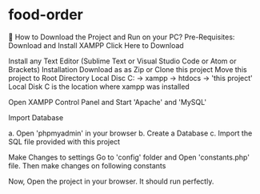 # food-order
📖 How to Download the Project and Run on your PC?
Pre-Requisites:
Download and Install XAMPP
Click Here to Download

Install any Text Editor (Sublime Text or Visual Studio Code or Atom or Brackets)
Installation
Download as as Zip or Clone this project
Move this project to Root Directory
Local Disc C: -> xampp -> htdocs -> 'this project'
Local Disk C is the location where xampp was installed

Open XAMPP Control Panel and Start 'Apache' and 'MySQL'

Import Database

a. Open 'phpmyadmin' in your browser b. Create a Database c. Import the SQL file provided with this project

Make Changes to settings
Go to 'config' folder and Open 'constants.php' file. Then make changes on following constants

<?php 
//Start Session
session_start();

//Create Constants to Store Non Repeating Values
define('SITEURL', 'http://localhost/food-order/'); //Update the home URL of the project if you have changed port number or it's live on server
define('LOCALHOST', 'localhost');
define('DB_USERNAME', 'root');
define('DB_PASSWORD', '');
define('DB_NAME', 'food-order');
    
$conn = mysqli_connect(LOCALHOST, DB_USERNAME, DB_PASSWORD) or die(mysqli_error()); //Database Connection
$db_select = mysqli_select_db($conn, DB_NAME) or die(mysqli_error()); //SElecting Database 

?>
Now, Open the project in your browser. It should run perfectly.
